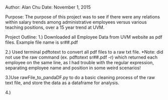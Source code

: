 Author: Alan Chu
Date: November 1, 2015

Purpose: The purpose of this project was to see if there were any relations within salary trends among administrative employees versus various teaching positions, over a 15 year trend at UVM.

Project Outline:
1.) Downloaded all Employee Data from UVM website as pdf files. Example file name is sr##.pdf

2.) Used terminal pdftotext to convert all pdf files to a raw txt file. *Note: did not use the raw command (ex. pdftotext sr##.pdf -r) which returned each employee on the same line, as I had trouble with the regular expression, separating employee name and position in some weird scenarios!

3.)Use rawFile_to_pandaDF.py to do a basic cleaning process of the raw text file, and store the data as a dataframe for analysis.

4.) 
